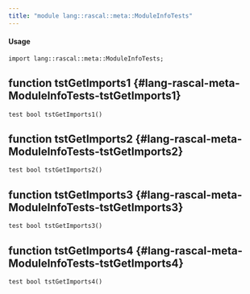```yaml
---
title: "module lang::rascal::meta::ModuleInfoTests"
---
```


#### Usage

`import lang::rascal::meta::ModuleInfoTests;`


## function tstGetImports1 {#lang-rascal-meta-ModuleInfoTests-tstGetImports1}

```rascal
test bool tstGetImports1()

```

## function tstGetImports2 {#lang-rascal-meta-ModuleInfoTests-tstGetImports2}

```rascal
test bool tstGetImports2()

```

## function tstGetImports3 {#lang-rascal-meta-ModuleInfoTests-tstGetImports3}

```rascal
test bool tstGetImports3()

```

## function tstGetImports4 {#lang-rascal-meta-ModuleInfoTests-tstGetImports4}

```rascal
test bool tstGetImports4()

```

